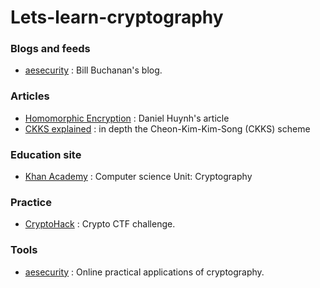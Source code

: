 # Lets-learn-cryptography

### Blogs and feeds
- [aesecurity](https://medium.com/asecuritysite-when-bob-met-alice) : Bill Buchanan's blog.

### Articles
- [Homomorphic Encryption](https://towardsdatascience.com/homomorphic-encryption-intro-part-1-overview-and-use-cases-a601adcff06c) : Daniel Huynh's article
- [CKKS explained](https://blog.openmined.org/ckks-explained-part-1-simple-encoding-and-decoding/) : in depth the Cheon-Kim-Kim-Song (CKKS) scheme

### Education site
- [Khan Academy](https://www.khanacademy.org/computing/computer-science/cryptography) : Computer science Unit: Cryptography

### Practice
- [CryptoHack](https://cryptohack.org/challenges/) : Crypto CTF challenge.

### Tools
- [aesecurity](https://asecuritysite.com/) : Online practical applications of cryptography.
